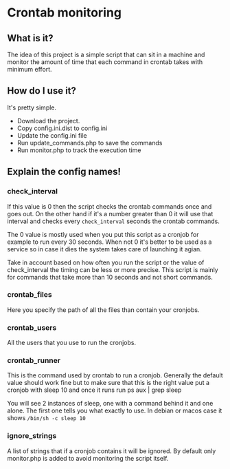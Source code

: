 # Crontab monitoring

## What is it?
The idea of this project is a simple script that can sit in a machine and monitor the amount of time that 
each command in crontab takes with minimum effort.

## How do I use it?
It's pretty simple. 
 - Download the project.
 - Copy config.ini.dist to config.ini
 - Update the config.ini file
 - Run update_commands.php to save the commands
 - Run monitor.php to track the execution time
## Explain the config names!

### check_interval
If this value is 0 then the script checks the crontab commands once and goes out. On the other hand if it's a number greater than 0 it will use that interval and checks every `check_interval` seconds the crontab commands.

The 0 value is mostly used when you put this script as a cronjob for example to run every 30 seconds.
When not 0 it's better to be used as a service so in case it dies the system takes care of launching it agian.

Take in account based on how often you run the script or the value of check_interval the timing can be less or more precise.
This script is mainly for commands that take more than 10 seconds and not short commands.

### crontab_files
Here you specify the path of all the files than contain your cronjobs.

### crontab_users
All the users that you use to run the cronjobs.

### crontab_runner
This is the command used by crontab to run a cronjob. Generally the default value should work fine but to make sure
that this is the right value put a cronjob with sleep 10 and once it runs run ps aux | grep sleep

You will see 2 instances of sleep, one with a command behind it and one alone. The first one tells you what exactly to use.
In debian or macos case it shows `/bin/sh -c sleep 10`

### ignore_strings
A list of strings that if a cronjob contains it will be ignored. By default only monitor.php is added to avoid monitoring the script itself.
